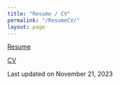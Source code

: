 ```yaml
---
title: "Resume / CV"
permalink: "/ResumeCV/"
layout: page
---
```


[Resume](Tulimieri_Resume_11_21_2023.pdf)

[CV](Tulimieri_CV_10_05_2023.pdf)

Last updated on November 21, 2023
